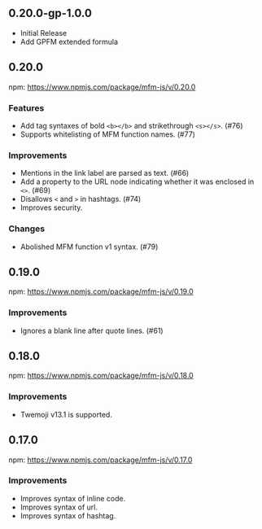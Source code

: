 <!--
## 0.x.x (unreleased)

### Features

### Improvements

### Changes

### Bugfixes

-->

## 0.20.0-gp-1.0.0

- Initial Release
- Add GPFM extended formula

## 0.20.0

npm: https://www.npmjs.com/package/mfm-js/v/0.20.0

### Features
- Add tag syntaxes of bold `<b></b>` and strikethrough `<s></s>`. (#76)
- Supports whitelisting of MFM function names. (#77)

### Improvements
- Mentions in the link label are parsed as text. (#66)
- Add a property to the URL node indicating whether it was enclosed in `<>`. (#69)
- Disallows `<` and `>` in hashtags. (#74)
- Improves security.

### Changes
- Abolished MFM function v1 syntax. (#79)

## 0.19.0

npm: https://www.npmjs.com/package/mfm-js/v/0.19.0

### Improvements
- Ignores a blank line after quote lines. (#61)

## 0.18.0

npm: https://www.npmjs.com/package/mfm-js/v/0.18.0

### Improvements
- Twemoji v13.1 is supported.

## 0.17.0

npm: https://www.npmjs.com/package/mfm-js/v/0.17.0

### Improvements
- Improves syntax of inline code.
- Improves syntax of url.
- Improves syntax of hashtag.

